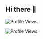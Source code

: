 ## Hi there 👋
![Profile Views](https://profile-counter.glitch.me/{sumitvivek}/count.svg)

![Profile Views](https://gpvc.arturio.dev/sumitvivek)
<!--
**sumitvivek/sumitvivek** is a ✨ _special_ ✨ repository because its `README.md` (this file) appears on your GitHub profile.

Here are some ideas to get you started:

- 🔭 I’m currently working on ...
- 🌱 I’m currently learning ...
- 👯 I’m looking to collaborate on ...
- 🤔 I’m looking for help with ...
- 💬 Ask me about ...
- 📫 How to reach me: ...
- 😄 Pronouns: ...
- ⚡ Fun fact: ...
-->
